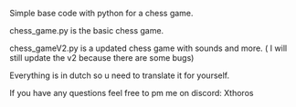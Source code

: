 Simple base code with python for a chess game.

chess_game.py is the basic chess game.

chess_gameV2.py is a updated chess game with sounds and more. ( I will still update the v2 because there are some bugs)

Everything is in dutch so u need to translate it for yourself.

If you have any questions feel free to pm me on discord: Xthoros
